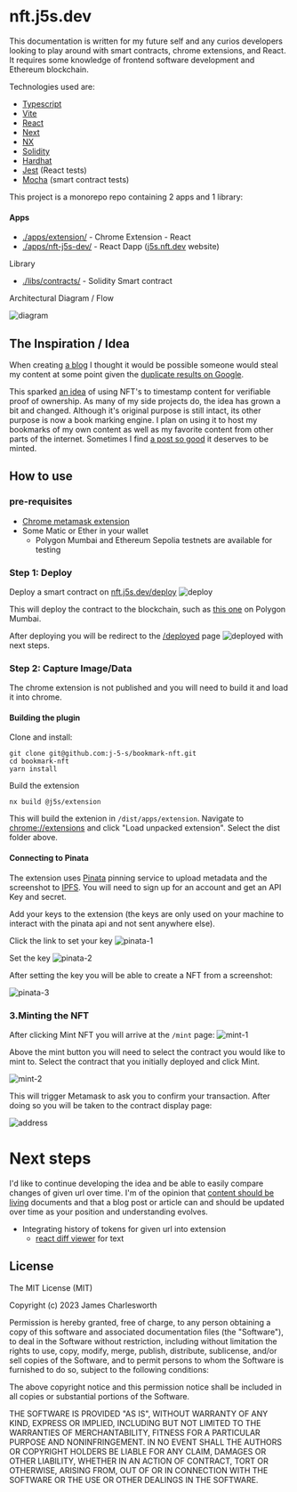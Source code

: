 # nft.j5s.dev

This documentation is written for my future self and any curios developers looking to play around with smart contracts, chrome extensions, and React. It requires some knowledge of frontend software development and Ethereum blockchain.

Technologies used are:

- [Typescript](https://www.typescriptlang.org/)
- [Vite](https://vitejs.dev/)
- [React](https://react.dev/)
- [Next](https://nextjs.org/)
- [NX](https://nx.dev/)
- [Solidity](https://soliditylang.org/)
- [Hardhat](https://hardhat.org/)
- [Jest](https://jestjs.io/) (React tests)
- [Mocha](https://mochajs.org/) (smart contract tests)

This project is a monorepo repo containing 2 apps and 1 library:

#### Apps

- [./apps/extension/](./apps/extension/) - Chrome Extension - React
- [./apps/nft-j5s-dev/](./apps/nft-j5s-dev/) - React Dapp ([j5s.nft.dev](https://nft.j5s.dev/) website)

Library

- [./libs/contracts/](./libs/contracts/) - Solidity Smart contract

Architectural Diagram / Flow

![diagram](docs/nft.j5s.dev.jpg)

## The Inspiration / Idea

When creating [a blog](https://www.j5s.dev/blog) I thought it would be possible someone would steal my content at some point given the [duplicate results on Google](https://www.searchenginejournal.com/google-answers-why-entire-top-10-is-stolen-content/434317/#close).

This sparked [an idea](https://www.j5s.dev/blog/nft-copyright-extension) of using NFT's to timestamp content for verifiable proof of ownership. As many of my side projects do, the idea has grown a bit and changed. Although it's original purpose is still intact, its other purpose is now a book marking engine. I plan on using it to host my bookmarks of my own content as well as my favorite content from other parts of the internet. Sometimes I find [a post so good](https://jacob.energy/hyperstructures.html) it deserves to be minted.

## How to use

### pre-requisites

- [Chrome metamask extension](https://chrome.google.com/webstore/detail/metamask/nkbihfbeogaeaoehlefnkodbefgpgknn)
- Some Matic or Ether in your wallet
  - Polygon Mumbai and Ethereum Sepolia testnets are available for testing

### Step 1: Deploy

Deploy a smart contract on [nft.j5s.dev/deploy](https://nft.j5s.dev/deploy)
![deploy](docs/deploy.png)

This will deploy the contract to the blockchain, such as [this one](https://mumbai.polygonscan.com/address/0x979cee72252fdef80ce7f2563f7cf0fddd3ad2be) on Polygon Mumbai.

After deploying you will be redirect to the [/deployed](https://nft.j5s.dev/deployed?transactionHash=0x354eff21480f9ebe1b0a49d296a86ddcc51744829caecaa1305a061c54aba436&contractAddress=0x979cee72252fdef80ce7f2563f7cf0fddd3ad2be) page
![deployed](./docs/deployed.png) with next steps.

### Step 2: Capture Image/Data

The chrome extension is not published and you will need to build it and load it into chrome.

#### Building the plugin

Clone and install:

```
git clone git@github.com:j-5-s/bookmark-nft.git
cd bookmark-nft
yarn install
```

Build the extension

```
nx build @j5s/extension
```

This will build the extenion in `/dist/apps/extension`.
Navigate to [chrome://extensions](chrome://extensions) and click "Load unpacked extension". Select the dist folder above.

#### Connecting to Pinata

The extension uses [Pinata](https://www.pinata.cloud/) pinning service to upload metadata and the screenshot to [IPFS](https://ipfs.tech/). You will need to sign up for an account and get an API Key and secret.

Add your keys to the extension (the keys are only used on your machine to interact with the pinata api and not sent anywhere else).

Click the link to set your key
![pinata-1](./docs/pinata-1.png)

Set the key
![pinata-2](./docs/pinata-2.png)

After setting the key you will be able to create a NFT from a screenshot:

![pinata-3](./docs/pinata-3.png)

### 3.Minting the NFT

After clicking Mint NFT you will arrive at the `/mint` page:
![mint-1](docs/mint-1.png)

Above the mint button you will need to select the contract you would like to mint to. Select the contract that you initially deployed and click Mint.

![mint-2](./docs/mint-2.png)

This will trigger Metamask to ask you to confirm your transaction. After doing so you will be taken to the contract display page:

![address](./docs/address-1.png)

# Next steps

I'd like to continue developing the idea and be able to easily compare changes of given url over time. I'm of the opinion that [content should be living](https://www.j5s.dev/blog/writing) documents and that a blog post or article can and should be updated over time as your position and understanding evolves.

- Integrating history of tokens for given url into extension
  - [react diff viewer](https://praneshravi.in/react-diff-viewer/) for text

## License

The MIT License (MIT)

Copyright (c) 2023 James Charlesworth

Permission is hereby granted, free of charge, to any person obtaining a copy of this software and associated documentation files (the "Software"), to deal in the Software without restriction, including without limitation the rights to use, copy, modify, merge, publish, distribute, sublicense, and/or sell copies of the Software, and to permit persons to whom the Software is furnished to do so, subject to the following conditions:

The above copyright notice and this permission notice shall be included in all copies or substantial portions of the Software.

THE SOFTWARE IS PROVIDED "AS IS", WITHOUT WARRANTY OF ANY KIND, EXPRESS OR IMPLIED, INCLUDING BUT NOT LIMITED TO THE WARRANTIES OF MERCHANTABILITY, FITNESS FOR A PARTICULAR PURPOSE AND NONINFRINGEMENT. IN NO EVENT SHALL THE AUTHORS OR COPYRIGHT HOLDERS BE LIABLE FOR ANY CLAIM, DAMAGES OR OTHER LIABILITY, WHETHER IN AN ACTION OF CONTRACT, TORT OR OTHERWISE, ARISING FROM, OUT OF OR IN CONNECTION WITH THE SOFTWARE OR THE USE OR OTHER DEALINGS IN THE SOFTWARE.
